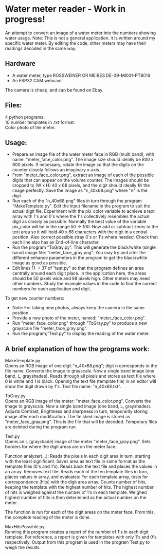 Water meter reader  -  Work in progress!
========================================

An attempt to convert an image of a water meter into the numbers showing water usage.
Note: This is not a general application. It is written around my specific water meter.
By editing the code, other meters may have their readings decoded in the same way.

Hardware
--------
* A water meter, type ROSSWEINER OR MEIBES DE-09-MI001-PTB016
* An ESP32 CAM webcam

The camera is cheap, and can be found on Ebay.

Files:
------
4 python programs.  
10 number templates in .txt format.  
Color photo of the meter.  

Usage:
------
* Prepare an image file of the water meter face in RGB (multi band), with name: "meter_face_color.png". The image size should ideally be 800 x 600 pixels. If necessary, rotate the image so that the digits on the counter closely follows an imaginary x-axis.
* From "meter_face_color.png", extract an image of each of the possible digits that can appear on the volume counter. The images should be cropped to (W x H) 40 x 68 pixels, and the digit should ideally fill the image perfectly. Save the image as "n_40x68.png" where "n" is the digit.
* Run each of the "n_40x68.png" files in turn through the program "MakeTemplate.py". Edit the input filename in the program to suit the actual digit file. Experiment with the pix_color variable to achieve a text array with 1's and 0's where the 1's collectively resembles the actual digit as closely as possible. Normally the best value of the variable pix_color will be in the range 50 -> 100. Now add or subtract zeros to the text area so it will hold 40 x 68 characters with the digit in a central position. Also correct possible stray 0's or 1's where needed. Check that each line also has an End-of-line character.
* Run the program "ToGray.py". This will generate the black/white (single band) image file: "meter_face_gray.png". You may try and alter the different enhance parameters in the program to get the black/white image as good as possible.
* Edit lines 11 -> 37 of "test.py" so that the program defines an area centrally around each digit place. In the application here, the areas should be 50 pixels wide and 98 pixels high. Other meters may need other numbers. Study the example values in the code to find the correct numbers for each application and digit.

To get new counter numbers:
* Note: For taking new photos, always keep the camera in the same position.
* Provide a new photo of the meter, named: "meter_face_color.png".
* Run "meter_face_color.png" through "ToGray.py" to produce a new grayscale file "meter_face_gray.png".
* Run the program;"Test.py" to display the reading of the water meter.

A brief explanation of how the programs work:
---------------------------------------------
MakeTemplate.py  
Opens an RGB image of one digit "n_40x68.png"; digit n corresponds to the file name.
Converts the image to grayscale. Now a single band image (one band, L, grayshades).
Reads through all pixels and stores as text file where 0 is white and 1 is black.
Opening the text file (template file) in an editor will show the digit drawn by 1's.
Text file name: "n_40x68.txt".

ToGray.py  
Opens an RGB image of the meter: "meter_face_color.png".
Converts the image to grayscale. Now a single band image (one band, L, grayshades).
Adjusts Contrast, Brightness and sharpness in turn, temporarily storing image after each modification.
The finished image is stored as "meter_face_gray.png". This is the file that will be decoded.
Temporary files are deleted during the program run.

Test.py  
Opens an L (grayshade) image of the meter "meter_face_gray.png".
Sets borders for where the digit areas are on the meter face.

Function analyzer(...):
Reads the pixels in each digit area in turn, starting with the least significant.
Saves area as text file in same format as the template files (0's and 1's).
Reads back the text file and places the values in an array. Removes text file.
Reads each of the ten template files in turn, places values in array, and evaluates:
For each template array, tests for correspondence (hits) with the digit area array.
Counts number of hits, keeping the template with the highest number of hits.
The highest number of hits is weighed against the number of 1's in each template.
Weighed highest number of hits is then determined as the actual number on the meter.

The function is run for each of the digit areas on the meter face.
From this, the complete reading of the meter is done.

MaxHitsPossible.py  
Running this program creates a report of the number of 1's in each digit template.
For reference, a report is given for templates with only 1's and 0's respectively.
Output from this program is used in the program Test.py to weigh the results.